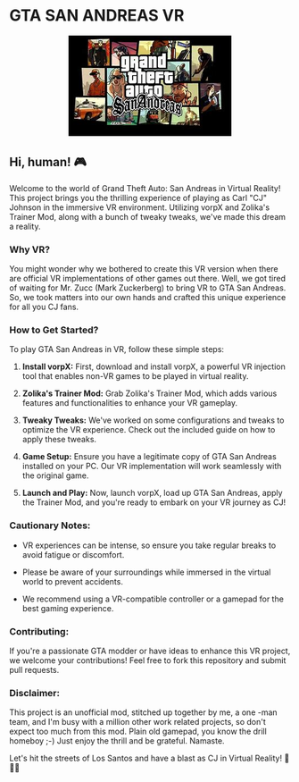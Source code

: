 # GTA SAN ANDREAS VR

<p align="center">
  <img src="gta_github_logo.jpg" alt="GTA San Andreas Logo">
</p>

## Hi, human! 🎮

Welcome to the world of Grand Theft Auto: San Andreas in Virtual Reality! This project brings you the thrilling experience of playing as Carl "CJ" Johnson in the immersive VR environment. Utilizing vorpX and Zolika's Trainer Mod, along with a bunch of tweaky tweaks, we've made this dream a reality.

### Why VR?

You might wonder why we bothered to create this VR version when there are official VR implementations of other games out there. Well, we got tired of waiting for Mr. Zucc (Mark Zuckerberg) to bring VR to GTA San Andreas. So, we took matters into our own hands and crafted this unique experience for all you CJ fans.

### How to Get Started?

To play GTA San Andreas in VR, follow these simple steps:

1. **Install vorpX:** First, download and install vorpX, a powerful VR injection tool that enables non-VR games to be played in virtual reality.

2. **Zolika's Trainer Mod:** Grab Zolika's Trainer Mod, which adds various features and functionalities to enhance your VR gameplay.

3. **Tweaky Tweaks:** We've worked on some configurations and tweaks to optimize the VR experience. Check out the included guide on how to apply these tweaks.

4. **Game Setup:** Ensure you have a legitimate copy of GTA San Andreas installed on your PC. Our VR implementation will work seamlessly with the original game.

5. **Launch and Play:** Now, launch vorpX, load up GTA San Andreas, apply the Trainer Mod, and you're ready to embark on your VR journey as CJ!

### Cautionary Notes:

- VR experiences can be intense, so ensure you take regular breaks to avoid fatigue or discomfort.

- Please be aware of your surroundings while immersed in the virtual world to prevent accidents.

- We recommend using a VR-compatible controller or a gamepad for the best gaming experience.

### Contributing:

If you're a passionate GTA modder or have ideas to enhance this VR project, we welcome your contributions! Feel free to fork this repository and submit pull requests.

### Disclaimer:

This project is an unofficial mod, stitched up together by me, a one -man team, and I'm busy with a million other work related projects, so don't expect too much from this mod. Plain old gamepad, you know the drill homeboy ;-) Just enjoy the thrill and be grateful. Namaste. 

Let's hit the streets of Los Santos and have a blast as CJ in Virtual Reality! 🌆🚗💨
